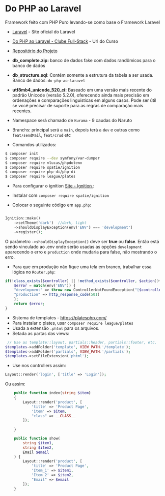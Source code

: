 # Do PHP ao Laravel

Framework feito com PHP Puro levando-se como base o Framework Laravel

- [Laravel](https://laravel.com) - Site oficial do Laravel
- [Do PHP ao Laravel - Clube Full-Stack](https://www.youtube.com/playlist?list=PLyugqHiq-SKe-0fXtI9t_IK3sRD9_VOXe) - Url do Curso
- [Repositório do Projeto](https://github.com/aleduca/php-to-laravel)

- **db_complete.zip:** banco de dados fake com dados randômicos para o banco de dados
- **db_structure.sql:** Contém somente a estrutura da tabela a ser usada. Banco de dados: `do-php-ao-laravel`
- **utf8mb4_unicode_520_ci:** Baseado em uma versão mais recente do padrão Unicode (versão 5.2.0), oferecendo ainda mais precisão em ordenações e comparações linguísticas em alguns casos. Pode ser útil se você precisar de suporte para as regras de comparação mais recentes.

- Namespace será chamado de `Kurama` - 9 caudas do Naruto

- Branchs: principal será a `main`, depois terá a `dev` e outras como `feat/sendMail`, `feat/crud` etc

- Comandos utilizados:

```bash
$ composer init
$ composer require --dev symfony/var-dumper
$ composer require vlucas/phpdotenv
$ composer require spatie/ignition
$ composer require php-di/php-di
$ composer require league/plates
```

- Para configurar o ignition [Site - Ignition ](https://flareapp.io/ignition):

- Instalar com `composer require spatie/ignition`
- Colocar o seguinte código em `app.php`:

```php

Ignition::make()
    ->setTheme('dark')  //dark, light
    ->shouldDisplayException(env('ENV') === 'development')
    ->register();
```

O parâmetro `->shouldDisplayException()` deve ser **true** ou **false**. Então está sendo vinculado ao .env onde serão usadas as opções
`development` aparecendo o erro e `production` onde mudaria para false, não mostrando o erro.

- Para que em produção não fique uma tela em branco, trabalhar essa lógica no `Router.php`:

```php
if(!class_exists($controller) || !method_exists($controller, $action)){
    $error = match(env('ENV')) {
    "development" => throw new ControllerNotFoundException("[$controller::$action] does not exist"),
    "production" => http_response_code(501)
    };
    return $error;
}
```

- Sistema de templates - https://platesphp.com/
- Para instalar o plates, usar `composer require league/plates`
- Usada a extensão `.phtml` para os arquivos.
- Setada as partas das views:

```php
 // Use as template::layout, partials::header, partials::footer, etc.
$templates->addFolder('template', VIEW_PATH.'/template');
$templates->addFolder('partials', VIEW_PATH.'/partials');
$templates->setFileExtension('phtml');
```

- Use nos controllers assim:
```php
Layout::render('login', ['title' => 'Login']);
```

Ou assim: 
```php
    public function index(string $item)
    {       
        Layout::render('product', [
            'title' => 'Product Page',
            'item' => $item,           
            "class" => __CLASS__
        ]);       
       
    }

    public function show(
        string $item1,
        string $item2,
        Email $email
    ) {
        Layout::render('product', [
            'title' => 'Product Page',
            'Item_1' => $item1,
            'Item_2' => $item2,
            "Email" => $email
        ]);
    }
```